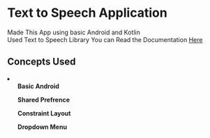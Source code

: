 <h1>Text to Speech Application</h1>
Made This App using basic Android and Kotlin <br>Used <a href"https://developer.android.com/reference/android/speech/tts/TextToSpeech" target"blank">Text to Speech</a> Library You can Read the Documentation <a href="https://developer.android.com/reference/android/speech/tts/TextToSpeech" target="_blank">Here</a>

<h2>Concepts Used</h2>
<li>
    <ul><b>Basic Android</b></ul>
    <ul><b>Shared Prefrence</b></ul>
    <ul><b>Constraint Layout</b></ul>
    <ul><b>Dropdown Menu</b></ul>
</li>
